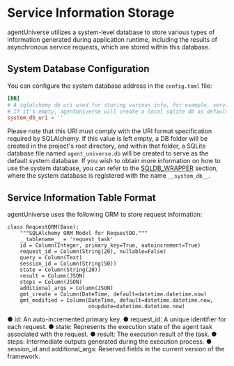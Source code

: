 # Service Information Storage

agentUniverse utilizes a system-level database to store various types of information generated during application runtime, including the results of asynchronous service requests, which are stored within this database.

## System Database Configuration
You can configure the system database address in the `config.toml` file:
```toml
[DB]
# A sqlalchemy db uri used for storing various info, for example, service request, generated during application running.
# If it's empty, agentUniverse will create a local sqlite db as default choice.
system_db_uri = ''
```
Please note that this URI must comply with the URI format specification required by SQLAlchemy. If this value is left empty, a DB folder will be created in the project's root directory, and within that folder, a SQLite database file named `agent_universe.db` will be created to serve as the default system database. If you wish to obtain more information on how to use the system database, you can refer to the [SQLDB_WRAPPER](../Storage/SQLDB_WRAPPER.md) section, where the system database is registered with the name `__system_db__`.



## Service Information Table Format
agentUniverse uses the following ORM to store request information:
```text
class RequestORM(Base):
    """SQLAlchemy ORM Model for RequestDO."""
    __tablename__ = 'request_task'
    id = Column(Integer, primary_key=True, autoincrement=True)
    request_id = Column(String(20), nullable=False)
    query = Column(Text)
    session_id = Column(String(50))
    state = Column(String(20))
    result = Column(JSON)
    steps = Column(JSON)
    additional_args = Column(JSON)
    gmt_create = Column(DateTime, default=datetime.datetime.now)
    gmt_modified = Column(DateTime, default=datetime.datetime.now,
                          onupdate=datetime.datetime.now)
```
● id: An auto-incremented primary key.
● request_id: A unique identifier for each request.
● state: Represents the execution state of the agent task associated with the request.
● result: The execution result of the task.
● steps: Intermediate outputs generated during the execution process.
● session_id and additional_args: Reserved fields in the current version of the framework.